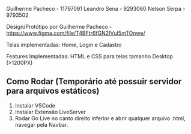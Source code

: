 Guilherme Pacheco - 11797091
Leandro Sena - 9293060
Nelson Serpa - 9793502

Design/Protótipo por Guilherme Pacheco - https://www.figma.com/file/T4BFtr6fGN2IVuI5mTOnwe/

Telas implementadas: Home, Login e Cadastro

Features Implementadas: HTML e CSS para telas tamanho Desktop (>1200PX)

## Como Rodar (Temporário até possuir servidor para arquivos estáticos)
1. Instalar VSCode
2. Instalar Extensão LiveServer
3. Rodar Go Live no canto direito inferior e abrir qualquer arquivo .html, navegar pela Navbar. 

